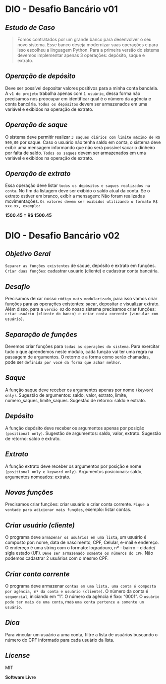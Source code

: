 # DIO - Desafio Bancário v01

## *Estudo de Caso*

>Fomos contratados por um grande banco para desenvolver o seu novo sistema. Esse banco deseja modernizar suas operações e para isso escolheu a linguagem Python. Para a primeira versão do sistema devemos implementar apenas 3 operações: depósito, saque e extrato.

## *Operação de depósito*
Deve ser possível depositar valores positivos para a minha conta bancária. A `v1 do projeto` trabalha apenas com `1 usuário`, dessa forma não precisamos nos preocupar em identificar qual é o número da agência e conta bancária. `Todos os depósitos` devem ser armazenados em uma variável e exibidos na operação de extrato.

## *Operação de saque*
O sistema deve permitir realizar `3 saques diários com limite máximo de R$ 500,00` por saque. Caso o usuário não tenha saldo em conta, o sistema deve exibir uma mensagem informando que não será possível sacar o dinheiro por falta de saldo. `Todos os saques` devem ser armazenados em uma variável e exibidos na operação de extrato.

## *Operação de extrato*
Essa operação deve listar `todos os depósitos e saques realizados na conta`. No fim da listagem deve ser exibido o saldo atual da conta. Se o extrato estiver em branco, exibir a mensagem: Não foram realizadas movimentações.
`Os valores devem ser exibidos utilizando o formato R$ xxx.xx, exemplo:`

**1500.45 = R$ 1500.45**


# DIO - Desafio Bancário v02

## *Objetivo Geral*
`Separar as funções existentes` de saque, depósito e extrato em funções. `Criar duas funções`: cadastrar usuário (cliente) e cadastrar conta bancária.

## *Desafio*
Precisamos deixar nosso `código mais modularizado`, para isso vamos criar funções para as operações existentes: sacar, depositar e visualizar extrato. Além disso, para a `versão 02` do nosso sistema precisamos criar funções: `criar usuário (cliente do banco) e criar conta corrente (vincular com usuário)`.

## *Separação de funções*
Devemos criar funções para `todas as operações do sistema`. Para exercitar tudo o que aprendemos neste módulo, cada função vai ter uma regra na passagem de argumentos. O retorno e a forma como serão chamadas, pode ser `definida por você da forma que achar melhor`.

## *Saque*
A função saque deve receber os argumentos apenas por nome `(keyword only)`. Sugestão de argumentos: saldo, valor, extrato, limite, numero_saques, limite_saques. Sugestão de retorno: saldo e extrato.

## *Depósito*
A função depósito deve receber os argumentos apenas por posição `(positional only)`. Sugestão de argumentos: saldo, valor, extrato. Sugestão de retorno: saldo e extrato.

## *Extrato*
A função extrato deve receber os argumentos por posição e nome `(positional only e keyword only)`. Argumentos posicionais: saldo, argumentos nomeados: extrato.

## *Novas funções*
Precisamos criar funções: criar usuário e criar conta corrente. `Fique a vontade para adicionar mais funções`, exemplo: listar contas.

## *Criar usuário (cliente)*
O programa deve `armazenar os usuários em uma lista`, um usuário é composto por: nome, data de nascimento, CPF, Celular, e-mail e endereço. O endereço é uma string com o formato: logradouro, nº - bairro – cidade/ sigla estado (UF). `Deve ser armazenado somente os números do CPF`.  Não podemos cadastrar 2 usuários com o mesmo CPF.

## *Criar conta corrente*
O programa deve armazenar `contas em uma lista, uma conta é composta por agência, nº da conta e usuário (cliente)`. O número da conta é `sequencial`, iniciando em “1”. O número da agência é fixo: “0001”. O `usuário pode ter mais de uma conta`, mas `uma conta pertence a somente um usuário`.

## *Dica*
Para vincular um usuário a uma conta, filtre a lista de usuários buscando o número do CPF informado para cada usuário da lista.


## *License*

MIT

**Software Livre**

